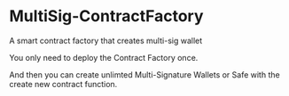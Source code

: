 # MultiSig-ContractFactory
A smart contract factory that creates multi-sig wallet


You only need to deploy the Contract Factory once.

And then you can create unlimted Multi-Signature Wallets or Safe with the create new contract function.
